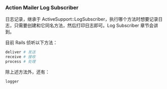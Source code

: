 ### Action Mailer Log Subscriber

日志记录，继承于 ActiveSupport::LogSubscriber，执行哪个方法时想要记录日志，只需要创建和它同名方法，然后打印日志即可。Log Subscriber 章节会讲到。

目前 Rails 侦听以下方法：

```ruby
deliver # 发送
receive # 接收
process # 处理
```

除上述方法外，还有：

```
logger
```
